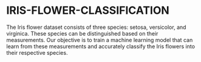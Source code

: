# IRIS-FLOWER-CLASSIFICATION
The Iris flower dataset consists of three species: setosa, versicolor, and virginica. These species can be distinguished based on their measurements.  Our objective is to train a machine learning model that can learn from these measurements and accurately classify the Iris flowers into their respective species.
